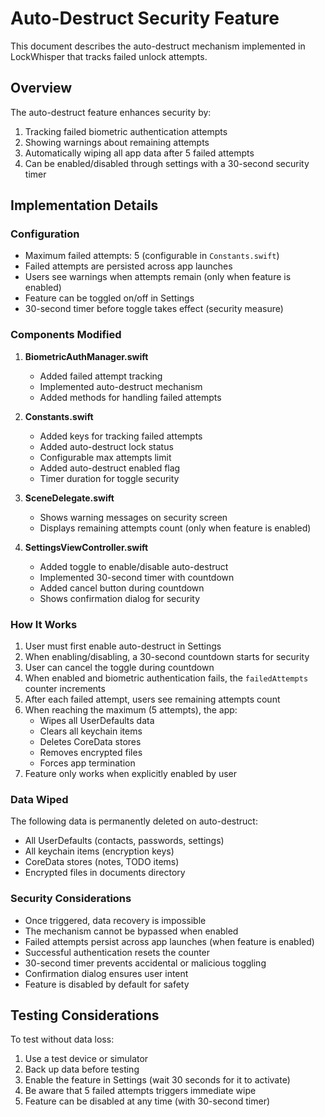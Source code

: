# Auto-Destruct Security Feature

This document describes the auto-destruct mechanism implemented in LockWhisper that tracks failed unlock attempts.

## Overview

The auto-destruct feature enhances security by:
1. Tracking failed biometric authentication attempts
2. Showing warnings about remaining attempts
3. Automatically wiping all app data after 5 failed attempts
4. Can be enabled/disabled through settings with a 30-second security timer

## Implementation Details

### Configuration
- Maximum failed attempts: 5 (configurable in `Constants.swift`)
- Failed attempts are persisted across app launches
- Users see warnings when attempts remain (only when feature is enabled)
- Feature can be toggled on/off in Settings
- 30-second timer before toggle takes effect (security measure)

### Components Modified

1. **BiometricAuthManager.swift**
   - Added failed attempt tracking
   - Implemented auto-destruct mechanism
   - Added methods for handling failed attempts

2. **Constants.swift**
   - Added keys for tracking failed attempts
   - Added auto-destruct lock status
   - Configurable max attempts limit
   - Added auto-destruct enabled flag
   - Timer duration for toggle security

3. **SceneDelegate.swift**
   - Shows warning messages on security screen
   - Displays remaining attempts count (only when feature is enabled)

4. **SettingsViewController.swift**
   - Added toggle to enable/disable auto-destruct
   - Implemented 30-second timer with countdown
   - Added cancel button during countdown
   - Shows confirmation dialog for security

### How It Works

1. User must first enable auto-destruct in Settings
2. When enabling/disabling, a 30-second countdown starts for security
3. User can cancel the toggle during countdown
4. When enabled and biometric authentication fails, the `failedAttempts` counter increments
5. After each failed attempt, users see remaining attempts count
6. When reaching the maximum (5 attempts), the app:
   - Wipes all UserDefaults data
   - Clears all keychain items
   - Deletes CoreData stores
   - Removes encrypted files
   - Forces app termination
7. Feature only works when explicitly enabled by user

### Data Wiped

The following data is permanently deleted on auto-destruct:
- All UserDefaults (contacts, passwords, settings)
- All keychain items (encryption keys)
- CoreData stores (notes, TODO items)
- Encrypted files in documents directory

### Security Considerations

- Once triggered, data recovery is impossible
- The mechanism cannot be bypassed when enabled
- Failed attempts persist across app launches (when feature is enabled)
- Successful authentication resets the counter
- 30-second timer prevents accidental or malicious toggling
- Confirmation dialog ensures user intent
- Feature is disabled by default for safety

## Testing Considerations

To test without data loss:
1. Use a test device or simulator
2. Back up data before testing
3. Enable the feature in Settings (wait 30 seconds for it to activate)
4. Be aware that 5 failed attempts triggers immediate wipe
5. Feature can be disabled at any time (with 30-second timer)